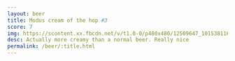 ```yaml
---
layout: beer
title: Modus cream of the hop #3
score: 7
img: https://scontent.xx.fbcdn.net/v/t1.0-0/p480x480/12509647_10153811618828745_7009333713246897313_n.jpg?oh=3645cbca8f26684d9689410781fd5654&oe=587928C6
desc: Actually more creamy than a normal beer. Really nice
permalink: /beer/:title.html
---
```

